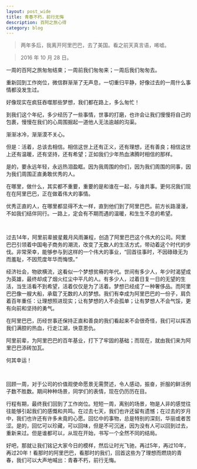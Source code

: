 ```yaml
---
layout: post_wide
title: 青春不朽，前行无悔
description: 百阿之旅心得
category: blog
---
```


>  两年多后，我离开阿里巴巴，去了美国。看之前天真言语，唏嘘。

>  2016 年 10 月 28 日。


一周的百阿之旅匆匆结束；一周前我们匆匆来；一周后我们匆匆去。

重新回到工作岗位，微信群渐渐了无声息，一切重归平静，好像过去的一周什么事情都没发生过。

好像现实在疯狂吞噬那些梦想，我们都在路上，多么匆忙！

到我们这个年纪，多少经历了一些事情，世事的打磨，也许会让我们慢慢将自己的包裹，慢慢在我们的心周围掘起一道他人无法逾越的沟渠。

渐渐冰冷，渐渐漠不关心。

但是：活着，总该去相信。相信这世上还有正义，还有理想，还有善良；相信这世上还有温暖，还有坚持，还有希望；正如我们少年热血沸腾时相信的那样。

是的，要永远年轻，永远热泪盈眶。因为我周围的你们，因为我们周围的同事，因为我们周围正直勇敢优秀的人。

在哪里，做什么，其实都不重要，重要的是和谁在一起，与谁共事。更何况我们现在在阿里巴巴，正在做着伟大的事情。

优秀正直的人，在哪里都显得不太一样，直到他们到了阿里巴巴。前方长路漫漫，不如我们结伴同行。一路上，定会有不期而遇的温暖，和生生不息的希望。

<br/>

过去14年，阿里前辈披星戴月风雨兼程，创造了阿里巴巴这个伟大的公司。阿里巴巴引领着中国电子商务的潮流，改变了无数人的生活方式，带动着这个时代的步伐。非常荣幸，能够参与到这样的一个伟大的事业，“回首往事时，不因碌碌无为而羞耻，不因荒度年华而悔恨。”

经济社会，物欲横流，这看似一个梦想贫瘠的年代。世间有多少人，年少时渴望成为英雄，最终却成了烟火红尘中平凡的人。有多少人，过着日复一日的无望的生活，当生活看不到希望，活着仅仅是为了活着。梦想已经成了一种奢侈品。而阿里巴巴像一艘大船，承载了无数的人的梦想。我们有幸成为阿里巴巴的一份子，肩负着百年重任：让理想照进现实；让有梦想的人不会孤单；让有梦想人不会气馁，更有向前和坚持的勇气。

在阿里巴巴，历经世事还保持正直和善良的我们看起来不会很奇怪，我们可以挥洒我们满腔的热血，行走江湖，快意恩仇。

阿里前辈，为阿里巴巴的百年基业，打下了牢固的基础；而现在，就由我们来为阿里巴巴添砖加瓦。

何其幸运！

<br/>

回顾一周，对于公司的价值观使命愿景无需赘述，令人感动，振奋，折服的鲜活例子数不胜数。期间种种场景，同学们的表情，现在仍历历在目。

行程有期，最终我们回到了工作岗位。短短一周，离别的场景，物是人非的感觉往往能够引起我们的感慨和共鸣。在过去七天，我们也许还留有遗憾；在过去的岁月中，我们也许还有许多未竟的心愿。回忆中的事物，总是特别的深刻，华丽或者苦涩。是的，回忆可以珍藏，可以回味，但是不可沉迷，因为没有人可以回到过去，重新来过。但是谁都可以，从现在开始，书写一个全然不同的结局。

好吧，那就让我们铭记大家今日的模样，然后让时光飞驰，再过5年，再过10年，再过20年！看那时的阿里巴巴，看那时的我们，回首这些为了理想而燃烧的青春，我们可以大声地喊出：青春不朽，前行无悔。

